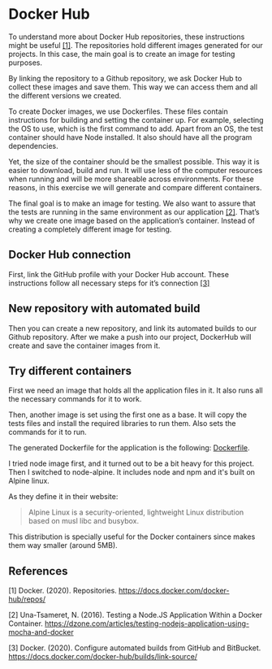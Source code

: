 # Docker Hub

To understand more about Docker Hub repositories, these instructions might be useful [[1]](#references). The repositories hold different images generated for our projects. In this case, the main goal is to create an image for testing purposes.

By linking the repository to a Github repository, we ask Docker Hub to collect these images and save them. This way we can access them and all the different versions we created.

To create Docker images, we use Dockerfiles. These files contain instructions for building and setting the container up. For example, selecting the OS to use, which is the first command to add. Apart from an OS, the test container should have Node installed. It also should have all the program dependencies.

Yet, the size of the container should be the smallest possible. This way it is easier to download, build and run. It will use less of the computer resources when running and will be more shareable across environments. For these reasons, in this exercise we will generate and compare different containers.

The final goal is to make an image for testing. We also want to assure that the tests are running in the same environment as our application [[2]](#references). That’s why we create one image based on the application’s container. Instead of creating a completely different image for testing.

## Docker Hub connection

First, link the GitHub profile with your Docker Hub account. These instructions follow all necessary steps for it’s connection [[3]](#references)

## New repository with automated build

Then you can create a new repository, and link its automated builds to our Github repository. After we make a push into our project, DockerHub will create and save the container images from it.

## Try different containers

First we need an image that holds all the application files in it. It also runs all the necessary commands for it to work.

Then, another image is set using the first one as a base. It will copy the tests files and install the required libraries to run them. Also sets the commands for it to run.

The generated Dockerfile for the application is the following: [Dockerfile](../Dockerfile). 

I tried node image first, and it turned out to be a bit heavy for this project. Then I switched to node-alpine. It includes node and npm and it's built on Alpine linux.

As they define it in their website:

>Alpine Linux is a security-oriented, lightweight Linux distribution based on musl libc and busybox.

This distribution is specially useful for the Docker containers since makes them way smaller (around 5MB).

## References

[1] Docker. (2020). Repositories. https://docs.docker.com/docker-hub/repos/

[2] Una-Tsameret, N. (2016). Testing a Node.JS Application Within a Docker Container. https://dzone.com/articles/testing-nodejs-application-using-mocha-and-docker

[3] Docker. (2020). Configure automated builds from GitHub and BitBucket. https://docs.docker.com/docker-hub/builds/link-source/
